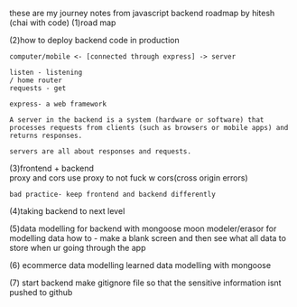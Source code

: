 these are my journey notes from javascript backend roadmap by hitesh (chai with code)
(1)road map

(2)how to deploy backend code in production

    computer/mobile <- [connected through express] -> server

    listen - listening 
    / home router
    requests - get
    
    express- a web framework

    A server in the backend is a system (hardware or software) that processes requests from clients (such as browsers or mobile apps) and returns responses.

    servers are all about responses and requests.

(3)frontend + backend  
    proxy and cors
    use proxy to not fuck w cors(cross origin errors)

    bad practice- keep frontend and backend differently

(4)taking backend to next level

(5)data modelling for backend with mongoose
    moon modeler/erasor for modelling data
    how to - make a blank screen and then see what all data to store when ur going through the app

(6) ecommerce data modelling 
    learned data modelling with mongoose

(7) start backend
    make gitignore file so that the sensitive information isnt pushed to github